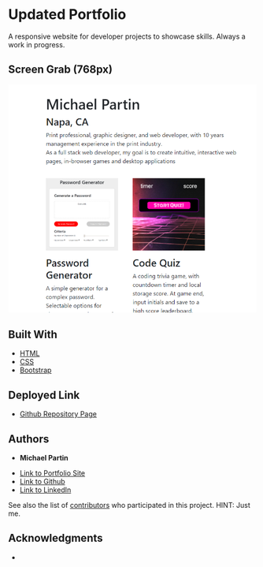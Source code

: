 # Updated Portfolio
A responsive website for developer projects to showcase skills. Always a work in progress.

## Screen Grab (768px)

![site](assets/gallss.PNG)

## Built With

* [HTML](https://developer.mozilla.org/en-US/docs/Web/HTML)
* [CSS](https://developer.mozilla.org/en-US/docs/Web/CSS)
* [Bootstrap](https://getbootstrap.com)


## Deployed Link

* [Github Repository Page](https://github.com/rev1311/updated_portfolio)


## Authors

* **Michael Partin** 

- [Link to Portfolio Site](https://rev1311.github.io/updated_portfolio/)
- [Link to Github](https://github.com/rev1311)
- [Link to LinkedIn](https://linkedin.com/in/michael-partin-49ba1081)

See also the list of [contributors](https://github.com/your/project/contributors) who participated in this project. HINT: Just me.


## Acknowledgments

* 

